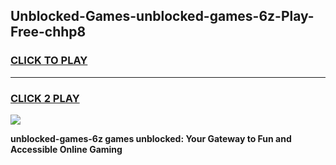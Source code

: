 
## Unblocked-Games-unblocked-games-6z-Play-Free-chhp8
<h3>
<a href="https://premium76.site?title=unblocked-games-6z&ref=10A">CLICK TO PLAY</a></h3>
<hr>

<h3>
<a href="https://premium76.site?title=unblocked-games-6z&ref=10A">CLICK 2 PLAY</a>
  
</h3>

<a href="https://premium76.site?title=unblocked-games-6z&ref=10A"><img src="https://clearcache.store/games.png"></a>


**unblocked-games-6z games unblocked: Your Gateway to Fun and Accessible Online Gaming**
